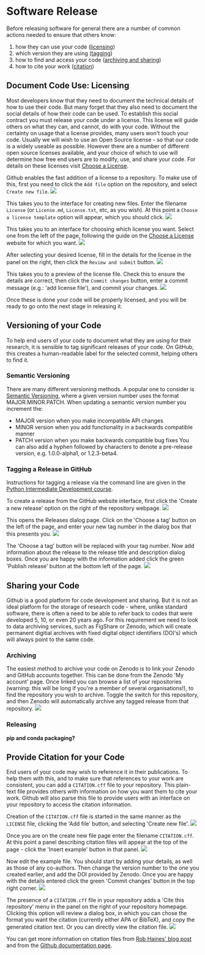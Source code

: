 # Software Release

Before releasing software for general there are a number of common actions needed 
to ensure that others know:
1. how they can use your code ([licensing](#Licensing))
2. which version they are using ([tagging](#Tagging))
3. how to find and access your code ([archiving and sharing](#Sharing))
4. how to cite your work ([citation](#Citation))

## Document Code Use: Licensing<a name="Licensing"></a>

Most developers know that they need to document the technical details of how to use their code.
But many forget that they also need to document the social details of how their code can be used.
To establish this social contract you must release your code under a license. 
This license will guide others on what they can, and cannot, do with your code.
Without the certainty on usage that a license provides, many users won't touch your code.
Usually we will wish to use an Open Source license - so that our code is a widely useable
as possible. However there are a number of different open source licenses available,
and your choice of which to use will determine how free end users are to modify, use, and 
share your code. For details on these licenses visit [Choose a License](https://choosealicense.com).

Github enables the fast addition of a license to a repository. To make use of this, 
first you need to click the `Add file` option on the repository, and select `Create new file`.
![](fig/1-create_new_file.png)

This takes you to the interface for creating new files. Enter the filename `License` (or `License.md`,
`License.txt`, etc, as you wish). At this point a `Choose a license template` option will appear, which
you should click.
![](fig/2-create_license_file.png)

This takes you to an interface for choosing which license you want. Select one from the left of the page,
following the guide on the [Choose a License](https://choosealicense.com) website for which you want.
![](fig/3-choose_license.png)

After selecting your desired license, fill in the details for the license in the panel on the right, then
click the `Review and submit` button.
![](fig/4-enter_license_details.png)

This takes you to a preview of the license file. Check this to ensure the details are correct, then click
the `Commit changes` button, enter a commit message (e.g.: 'add license file'), and commit your changes.
![](fig/5-review_commit_changes.png)

Once these is done your code will be properly licensed, and you will be ready to go onto the next stage 
in releasing it.

## Versioning of your Code<a name="Tagging"></a>

To help end users of your code to document what they are using for their research,
it is sensible to tag significant releases of your code. On GitHub, this creates a
human-readable label for the selected commit, helping others to find it.

### Semantic Versioning

There are many different versioning methods. A popular one to consider is [Semantic Versioning](https://semver.org/),
where a given version number uses the format MAJOR.MINOR.PATCH. When updating a 
semantic version number you increment the:
- MAJOR version when you make incompatible API changes
- MINOR version when you add functionality in a backwards compatible manner
- PATCH version when you make backwards compatible bug fixes
You can also add a hyphen followed by characters to denote a pre-release version, e.g. 1.0.0-alpha1, or 1.2.3-beta4.

### Tagging a Release in GitHub

Instructions for tagging a release via the command line are given in the [Python Intermediate Development course](https://carpentries-incubator.github.io/python-intermediate-development/42-software-reuse/index.html#tagging-a-release-in-github).

To create a release from the GitHub website interface, first click the 'Create a new release' 
option on the right of the repository webpage.
![](fig/start_github_release.png)

This opens the Releases dialog page. Click on the 'Choose a tag' button on the left of the page, 
and enter your new tag number in the dialog box that this presents you.
![](fig/create_github_release.png)

The 'Choose a tag' button will be replaced with your tag number. Now add information about the release 
to the release title and description dialog boxes. Once you are happy with the information added click
the green 'Publish release' button at the bottom left of the page.
![](fig/create_github_release_2.png)


## Sharing your Code<a name="Sharing"></a>

Github is a good platform for code development and sharing. But it is not an ideal platform for
the storage of research code - where, unlike standard software, there is often a need to be able 
to refer back to codes that were developed 5, 10, or even 20 years ago. For this requirement we
need to look to data archiving services, such as FigShare or Zenodo, which will create permanent
digitial archives with fixed digital object identifiers (DOI's) which will always point to the
same code.



### Archiving

The easiest method to archive your code on Zenodo is to link your Zenodo and GitHub accounts 
together. This can be done from the Zenodo 'My account' page. Once linked you can browse a 
list of your repositories (warning: this will be long if you're a member of several organisations!),
to find the repository you wish to archive. Toggle the switch for this repository, and then
Zenodo will automatically archive any tagged release from that repository.
![](fig/Zenodo_Github.png)

### Releasing

**pip and conda packaging?**

## Provide Citation for your Code<a name="Citation"></a>

End users of your code may wish to reference it in their publications. To help them with this,
and to make sure that references to your work are consistent, you can add a `CITATION.cff` file
to your repository. This plain-text file provides others with information on how you want them
to cite your work. Github will also parse this file to provide users with an interface on
your repository to access the citation information.

Creation of the `CITATION.cff` file is started in the same manner as the `LICENSE` file, clicking
the 'Add file' button, and selecting 'Create new file'.
![](fig/1-create_new_file.png)

Once you are on the create new file page enter the filename `CITATION.cff`. At this point a panel
describing citation files will appear at the top of the page - click the 'Insert example' button
in that panel.
![](fig/start_citation_file.png)

Now edit the example file. You should start by adding your details, as well as those of any co-authors.
Then change the version number to the one you created earlier, and add the DOI provided by Zenodo.
Once you are happy with the details entered click the green 'Commit changes' button in the top right corner.
![](fig/enter_citation_details.png)

The presence of a `CITATION.cff` file in your repository adds a 'Cite this repository' menu in the panel
on the right of your repository homepage. Clicking this option will review a dialog box, in which you can
chose the format you want the citation (currently either APA or BibTeX), and copy the generated citation text.
Or you can directly view the citation file.
![](fig/accessing_the_citation.png)


You can get more information on citation files from [Rob Haines' blog post](https://research-it.manchester.ac.uk/news/2021/09/09/introducing-software-citation/)
and from the [Github documentation page](https://docs.github.com/en/repositories/managing-your-repositorys-settings-and-features/customizing-your-repository/about-citation-files). 



